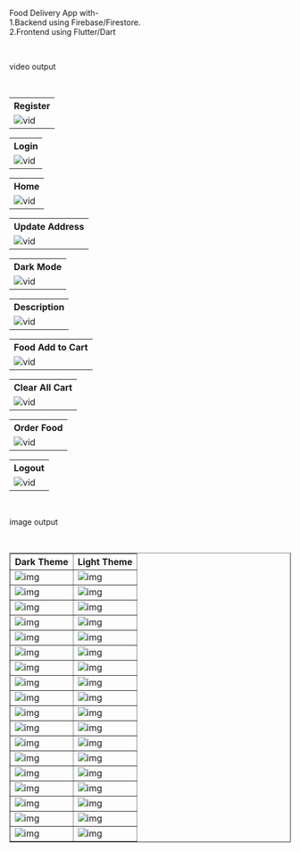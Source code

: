 <p>Food Delivery App with-
  <br>
  1.Backend using Firebase/Firestore.
  <br>
  2.Frontend using Flutter/Dart
</p>
<br>
<p> video output</p>
<br>

<table>
  <th>
      Register
    </th>
  <tr>
    <td>
    <img src="https://github.com/suraj-khot-19/img/blob/main/food-delivery/food_register.gif" alt="vid">
  </td>
  </tr>
</table>

<table>
  <th>
      Login
    </th>
  <tr>
    <td>
    <img src="https://github.com/suraj-khot-19/img/blob/main/food-delivery/food_login.gif" alt="vid">
  </td>
  </tr>
</table>


<table>
  <th>
      Home
    </th>
  <tr>
    <td>
    <img src="https://github.com/suraj-khot-19/img/blob/main/food-delivery/food_home.gif" alt="vid">
  </td>
  </tr>
</table>

<table>
  <th>
      Update Address
    </th>
  <tr>
    <td>
    <img src="https://github.com/suraj-khot-19/img/blob/main/food-delivery/food_updateaddress.gif" alt="vid">
  </td>
  </tr>
</table>


<table>
  <th>
      Dark Mode
    </th>
  <tr>
    <td>
    <img src="https://github.com/suraj-khot-19/img/blob/main/food-delivery/food_darkmode.gif" alt="vid">
  </td>
  </tr>
</table>

<table>
  <th>
      Description 
    </th>
  <tr>
    <td>
    <img src="https://github.com/suraj-khot-19/img/blob/main/food-delivery/food_description.gif" alt="vid">
  </td>
  </tr>
</table>

<table>
  <th>
     Food Add to Cart
    </th>
  <tr>
    <td>
    <img src="https://github.com/suraj-khot-19/img/blob/main/food-delivery/food_addtocart.gif" alt="vid">
  </td>
  </tr>
</table>

<table>
  <th>
      Clear All Cart
    </th>
  <tr>
    <td>
    <img src="https://github.com/suraj-khot-19/img/blob/main/food-delivery/food_clearcart.gif" alt="vid">
  </td>
  </tr>
</table>


<table>
  <th>
      Order Food
    </th>
  <tr>
    <td>
    <img src="https://github.com/suraj-khot-19/img/blob/main/food-delivery/food_order.gif" alt="vid">
  </td>
  </tr>
</table>


<table>
  <th>
      Logout
    </th>
  <tr>
    <td>
    <img src="https://github.com/suraj-khot-19/img/blob/main/food-delivery/food_logout.gif" alt="vid">
  </td>
  </tr>
</table>



<br>
<p>image output </p>
<br>
<table border="solid 4 px">

  <th>Dark Theme</th>
  <th>Light Theme</th>

  <tr>
    <td>
      <img src="https://github.com/suraj-khot-19/img/blob/main/ff18_dark.jpg" alt="img">
    </td>
    <td>
      <img src="https://github.com/suraj-khot-19/img/blob/main/ff18_light.jpg" alt="img">
    </td>
  </tr>

  <tr>
    <td>
      <img src="https://github.com/suraj-khot-19/img/blob/main/ff19_dark.jpg" alt="img">
    </td>
    <td>
      <img src="https://github.com/suraj-khot-19/img/blob/main/ff19_light.jpg" alt="img">
    </td>
  </tr>

  <tr>
    <td>
      <img src="https://github.com/suraj-khot-19/img/blob/main/ff20_dark.jpg" alt="img">
    </td>
    <td>
      <img src="https://github.com/suraj-khot-19/img/blob/main/ff20_light.jpg" alt="img">
    </td>
  </tr>

<tr>
    <td>
      <img src="https://github.com/suraj-khot-19/img/blob/main/ff1_dark.jpg" alt="img">
    </td>
    <td>
      <img src="https://github.com/suraj-khot-19/img/blob/main/ff1_light.jpg" alt="img">
    </td>
  </tr>

<tr>
    <td>
      <img src="https://github.com/suraj-khot-19/img/blob/main/ff2_dark.jpg" alt="img">
    </td>
    <td>
      <img src="https://github.com/suraj-khot-19/img/blob/main/ff2_light.jpg" alt="img">
    </td>
  </tr>

<tr>
    <td>
      <img src="https://github.com/suraj-khot-19/img/blob/main/ff3_dark.jpg" alt="img">
    </td>
    <td>
      <img src="https://github.com/suraj-khot-19/img/blob/main/ff3_light.jpg" alt="img">
    </td>
  </tr>

<tr>
    <td>
      <img src="https://github.com/suraj-khot-19/img/blob/main/ff4_dark.jpg" alt="img">
    </td>
    <td>
      <img src="https://github.com/suraj-khot-19/img/blob/main/ff4_light.jpg" alt="img">
    </td>
  </tr>

<tr>
    <td>
      <img src="https://github.com/suraj-khot-19/img/blob/main/ff5_dark.jpg" alt="img">
    </td>
    <td>
      <img src="https://github.com/suraj-khot-19/img/blob/main/ff5_light.jpg" alt="img">
    </td>
  </tr>

<tr>
    <td>
      <img src="https://github.com/suraj-khot-19/img/blob/main/ff6_dark.jpg" alt="img">
    </td>
    <td>
      <img src="https://github.com/suraj-khot-19/img/blob/main/ff6_light.jpg" alt="img">
    </td>
  </tr>

<tr>
    <td>
      <img src="https://github.com/suraj-khot-19/img/blob/main/ff7_dark.jpg" alt="img">
    </td>
    <td>
      <img src="https://github.com/suraj-khot-19/img/blob/main/ff7_light.jpg" alt="img">
    </td>
  </tr>

<tr>
    <td>
      <img src="https://github.com/suraj-khot-19/img/blob/main/ff8_dark.jpg" alt="img">
    </td>
    <td>
      <img src="https://github.com/suraj-khot-19/img/blob/main/ff8_light.jpg" alt="img">
    </td>
  </tr>

<tr>
    <td>
      <img src="https://github.com/suraj-khot-19/img/blob/main/ff9_dark.jpg" alt="img">
    </td>
    <td>
      <img src="https://github.com/suraj-khot-19/img/blob/main/ff9_light.jpg" alt="img">
    </td>
  </tr>

<tr>
    <td>
      <img src="https://github.com/suraj-khot-19/img/blob/main/ff10_dark.jpg" alt="img">
    </td>
    <td>
      <img src="https://github.com/suraj-khot-19/img/blob/main/ff10_light.jpg" alt="img">
    </td>
  </tr>

<tr>
    <td>
      <img src="https://github.com/suraj-khot-19/img/blob/main/ff11_dark.jpg" alt="img">
    </td>
    <td>
      <img src="https://github.com/suraj-khot-19/img/blob/main/ff11_light.jpg" alt="img">
    </td>
  </tr>

<tr>
    <td>
      <img src="https://github.com/suraj-khot-19/img/blob/main/ff12_dark.jpg" alt="img">
    </td>
    <td>
      <img src="https://github.com/suraj-khot-19/img/blob/main/ff12_light.jpg" alt="img">
    </td>
  </tr>

<tr>
    <td>
      <img src="https://github.com/suraj-khot-19/img/blob/main/ff13_dark.jpg" alt="img">
    </td>
    <td>
      <img src="https://github.com/suraj-khot-19/img/blob/main/ff13_light.jpg" alt="img">
    </td>
  </tr>

<tr>
    <td>
      <img src="https://github.com/suraj-khot-19/img/blob/main/ff14_dark.jpg" alt="img">
    </td>
    <td>
      <img src="https://github.com/suraj-khot-19/img/blob/main/ff14_light.jpg" alt="img">
    </td>
  </tr>

<tr>
    <td>
      <img src="https://github.com/suraj-khot-19/img/blob/main/ff15_dark.jpg" alt="img">
    </td>
    <td>
      <img src="https://github.com/suraj-khot-19/img/blob/main/ff15_light.jpg" alt="img">
    </td>
  </tr>

</table>
